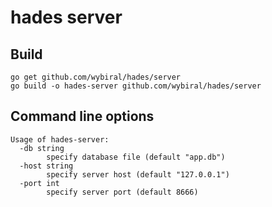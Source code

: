 # hades server

## Build
```
go get github.com/wybiral/hades/server
go build -o hades-server github.com/wybiral/hades/server
```

## Command line options
```
Usage of hades-server:
  -db string
    	specify database file (default "app.db")
  -host string
    	specify server host (default "127.0.0.1")
  -port int
    	specify server port (default 8666)
```

